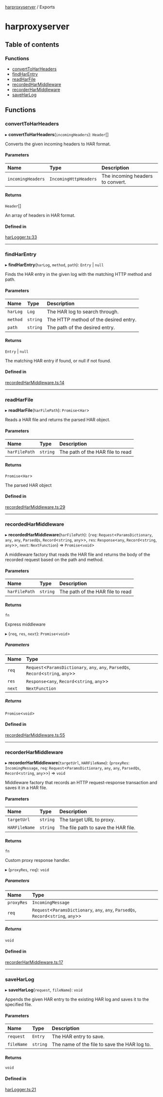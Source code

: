 [harproxyserver](README.md) / Exports

# harproxyserver

## Table of contents

### Functions

- [convertToHarHeaders](modules.md#converttoharheaders)
- [findHarEntry](modules.md#findharentry)
- [readHarFile](modules.md#readharfile)
- [recordedHarMiddleware](modules.md#recordedharmiddleware)
- [recorderHarMiddleware](modules.md#recorderharmiddleware)
- [saveHarLog](modules.md#saveharlog)

## Functions

### convertToHarHeaders

▸ **convertToHarHeaders**(`incomingHeaders`): `Header`[]

Converts the given incoming headers to HAR format.

#### Parameters

| Name | Type | Description |
| :------ | :------ | :------ |
| `incomingHeaders` | `IncomingHttpHeaders` | The incoming headers to convert. |

#### Returns

`Header`[]

An array of headers in HAR format.

#### Defined in

[harLogger.ts:33](https://github.com/yaacov/harproxyserver/blob/7035418/src/harLogger.ts#L33)

___

### findHarEntry

▸ **findHarEntry**(`harLog`, `method`, `path`): `Entry` \| ``null``

Finds the HAR entry in the given log with the matching HTTP method and path.

#### Parameters

| Name | Type | Description |
| :------ | :------ | :------ |
| `harLog` | `Log` | The HAR log to search through. |
| `method` | `string` | The HTTP method of the desired entry. |
| `path` | `string` | The path of the desired entry. |

#### Returns

`Entry` \| ``null``

The matching HAR entry if found, or null if not found.

#### Defined in

[recordedHarMiddleware.ts:14](https://github.com/yaacov/harproxyserver/blob/7035418/src/recordedHarMiddleware.ts#L14)

___

### readHarFile

▸ **readHarFile**(`harFilePath`): `Promise`<`Har`\>

Reads a HAR file and returns the parsed HAR object.

#### Parameters

| Name | Type | Description |
| :------ | :------ | :------ |
| `harFilePath` | `string` | The path of the HAR file to read |

#### Returns

`Promise`<`Har`\>

The parsed HAR object

#### Defined in

[recordedHarMiddleware.ts:29](https://github.com/yaacov/harproxyserver/blob/7035418/src/recordedHarMiddleware.ts#L29)

___

### recordedHarMiddleware

▸ **recordedHarMiddleware**(`harFilePath`): (`req`: `Request`<`ParamsDictionary`, `any`, `any`, `ParsedQs`, `Record`<`string`, `any`\>\>, `res`: `Response`<`any`, `Record`<`string`, `any`\>\>, `next`: `NextFunction`) => `Promise`<`void`\>

A middleware factory that reads the HAR file and returns the body of the recorded request
based on the path and method.

#### Parameters

| Name | Type | Description |
| :------ | :------ | :------ |
| `harFilePath` | `string` | The path of the HAR file to read |

#### Returns

`fn`

Express middleware

▸ (`req`, `res`, `next`): `Promise`<`void`\>

##### Parameters

| Name | Type |
| :------ | :------ |
| `req` | `Request`<`ParamsDictionary`, `any`, `any`, `ParsedQs`, `Record`<`string`, `any`\>\> |
| `res` | `Response`<`any`, `Record`<`string`, `any`\>\> |
| `next` | `NextFunction` |

##### Returns

`Promise`<`void`\>

#### Defined in

[recordedHarMiddleware.ts:55](https://github.com/yaacov/harproxyserver/blob/7035418/src/recordedHarMiddleware.ts#L55)

___

### recorderHarMiddleware

▸ **recorderHarMiddleware**(`targetUrl`, `HARFileName`): (`proxyRes`: `IncomingMessage`, `req`: `Request`<`ParamsDictionary`, `any`, `any`, `ParsedQs`, `Record`<`string`, `any`\>\>) => `void`

Middleware factory that records an HTTP request-response transaction and saves it in a HAR file.

#### Parameters

| Name | Type | Description |
| :------ | :------ | :------ |
| `targetUrl` | `string` | The target URL to proxy. |
| `HARFileName` | `string` | The file path to save the HAR file. |

#### Returns

`fn`

Custom proxy response handler.

▸ (`proxyRes`, `req`): `void`

##### Parameters

| Name | Type |
| :------ | :------ |
| `proxyRes` | `IncomingMessage` |
| `req` | `Request`<`ParamsDictionary`, `any`, `any`, `ParsedQs`, `Record`<`string`, `any`\>\> |

##### Returns

`void`

#### Defined in

[recorderHarMiddleware.ts:17](https://github.com/yaacov/harproxyserver/blob/7035418/src/recorderHarMiddleware.ts#L17)

___

### saveHarLog

▸ **saveHarLog**(`request`, `fileName`): `void`

Appends the given HAR entry to the existing HAR log and saves it to the specified file.

#### Parameters

| Name | Type | Description |
| :------ | :------ | :------ |
| `request` | `Entry` | The HAR entry to save. |
| `fileName` | `string` | The name of the file to save the HAR log to. |

#### Returns

`void`

#### Defined in

[harLogger.ts:21](https://github.com/yaacov/harproxyserver/blob/7035418/src/harLogger.ts#L21)
